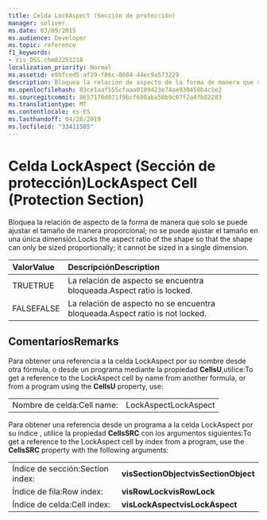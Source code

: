 ```yaml
---
title: Celda LockAspect (Sección de protección)
manager: soliver
ms.date: 03/09/2015
ms.audience: Developer
ms.topic: reference
f1_keywords:
- Vis_DSS.chm82251218
localization_priority: Normal
ms.assetid: e9bfced5-af29-f86c-8604-44ec9a573229
description: Bloquea la relación de aspecto de la forma de manera que solo se puede ajustar el tamaño de manera proporcional; no se puede ajustar el tamaño en una única dimensión.
ms.openlocfilehash: 83ce1aaf555cfaaa0109423e74ae930450b4c1e2
ms.sourcegitcommit: 8657170d071f9bcf680aba50b9c07f2a4fb82283
ms.translationtype: MT
ms.contentlocale: es-ES
ms.lasthandoff: 04/28/2019
ms.locfileid: "33411585"
---
```

# <a name="lockaspect-cell-protection-section"></a><span data-ttu-id="6d09b-103">Celda LockAspect (Sección de protección)</span><span class="sxs-lookup"><span data-stu-id="6d09b-103">LockAspect Cell (Protection Section)</span></span>

<span data-ttu-id="6d09b-104">Bloquea la relación de aspecto de la forma de manera que solo se puede ajustar el tamaño de manera proporcional; no se puede ajustar el tamaño en una única dimensión.</span><span class="sxs-lookup"><span data-stu-id="6d09b-104">Locks the aspect ratio of the shape so that the shape can only be sized proportionally; it cannot be sized in a single dimension.</span></span>
  
|<span data-ttu-id="6d09b-105">**Valor**</span><span class="sxs-lookup"><span data-stu-id="6d09b-105">**Value**</span></span>|<span data-ttu-id="6d09b-106">**Descripción**</span><span class="sxs-lookup"><span data-stu-id="6d09b-106">**Description**</span></span>|
|:-----|:-----|
| <span data-ttu-id="6d09b-107">TRUE</span><span class="sxs-lookup"><span data-stu-id="6d09b-107">TRUE</span></span>  <br/> | <span data-ttu-id="6d09b-108">La relación de aspecto se encuentra bloqueada.</span><span class="sxs-lookup"><span data-stu-id="6d09b-108">Aspect ratio is locked.</span></span>  <br/> |
| <span data-ttu-id="6d09b-109">FALSE</span><span class="sxs-lookup"><span data-stu-id="6d09b-109">FALSE</span></span>  <br/> | <span data-ttu-id="6d09b-110">La relación de aspecto no se encuentra bloqueada.</span><span class="sxs-lookup"><span data-stu-id="6d09b-110">Aspect ratio is not locked.</span></span>  <br/> |
   
## <a name="remarks"></a><span data-ttu-id="6d09b-111">Comentarios</span><span class="sxs-lookup"><span data-stu-id="6d09b-111">Remarks</span></span>

<span data-ttu-id="6d09b-112">Para obtener una referencia a la celda LockAspect por su nombre desde otra fórmula, o desde un programa mediante la propiedad **CellsU**,utilice:</span><span class="sxs-lookup"><span data-stu-id="6d09b-112">To get a reference to the LockAspect cell by name from another formula, or from a program using the **CellsU** property, use:</span></span> 
  
|||
|:-----|:-----|
| <span data-ttu-id="6d09b-113">Nombre de celda:</span><span class="sxs-lookup"><span data-stu-id="6d09b-113">Cell name:</span></span>  <br/> | <span data-ttu-id="6d09b-114">LockAspect</span><span class="sxs-lookup"><span data-stu-id="6d09b-114">LockAspect</span></span>  <br/> |
   
<span data-ttu-id="6d09b-115">Para obtener una referencia desde un programa a la celda LockAspect por su índice
, utilice la propiedad **CellsSRC** con los argumentos siguientes:</span><span class="sxs-lookup"><span data-stu-id="6d09b-115">To get a reference to the LockAspect cell by index from a program, use the **CellsSRC** property with the following arguments:</span></span> 
  
|||
|:-----|:-----|
| <span data-ttu-id="6d09b-116">Índice de sección:</span><span class="sxs-lookup"><span data-stu-id="6d09b-116">Section index:</span></span>  <br/> |<span data-ttu-id="6d09b-117">**visSectionObject**</span><span class="sxs-lookup"><span data-stu-id="6d09b-117">**visSectionObject**</span></span> <br/> |
| <span data-ttu-id="6d09b-118">Índice de fila:</span><span class="sxs-lookup"><span data-stu-id="6d09b-118">Row index:</span></span>  <br/> |<span data-ttu-id="6d09b-119">**visRowLock**</span><span class="sxs-lookup"><span data-stu-id="6d09b-119">**visRowLock**</span></span> <br/> |
| <span data-ttu-id="6d09b-120">Índice de celda:</span><span class="sxs-lookup"><span data-stu-id="6d09b-120">Cell index:</span></span>  <br/> |<span data-ttu-id="6d09b-121">**visLockAspect**</span><span class="sxs-lookup"><span data-stu-id="6d09b-121">**visLockAspect**</span></span> <br/> |
   

